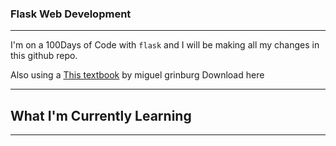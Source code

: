 ### Flask Web Development
---
I'm on a 100Days of Code with `flask` and I will be making all my changes in this github repo. 

Also using a [This textbook](https://www.pdfdrive.com/flask-web-development-developing-web-applications-with-python-e158348898.html) by miguel grinburg Download here

---
## What I'm Currently Learning
---

